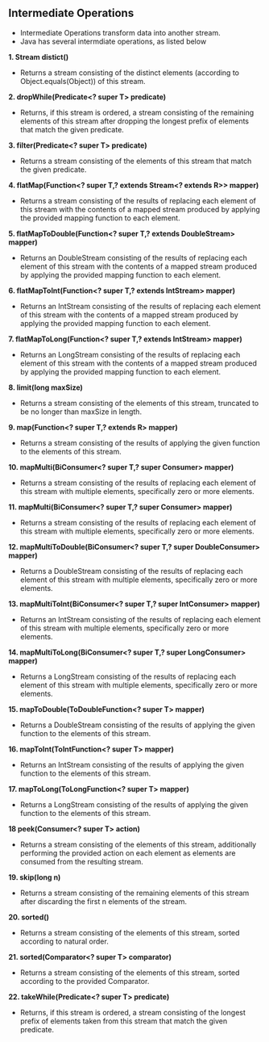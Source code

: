 ## Intermediate Operations 

- Intermediate Operations transform data into another stream. 
- Java has several intermdiate operations, as listed below

**1. Stream<T> distict()**
- Returns a stream consisting of the distinct elements (according to Object.equals(Object)) of this stream.

**2. dropWhile(Predicate<? super T> predicate)**
- Returns, if this stream is ordered, a stream consisting of the remaining elements of this stream after dropping the longest prefix of elements that match the given predicate.

**3. filter(Predicate<? super T> predicate)**
- Returns a stream consisting of the elements of this stream that match the given predicate.

**4. flatMap(Function<? super T,? extends Stream<? extends R>> mapper)**
- Returns a stream consisting of the results of replacing each element of this stream with the contents of a mapped stream produced by applying the provided mapping function to each element.

**5. flatMapToDouble(Function<? super T,? extends DoubleStream> mapper)**
- Returns an DoubleStream consisting of the results of replacing each element of this stream with the contents of a mapped stream produced by applying the provided mapping function to each element.

**6. flatMapToInt(Function<? super T,? extends IntStream> mapper)**
- Returns an IntStream consisting of the results of replacing each element of this stream with the contents of a mapped stream produced by applying the provided mapping function to each element.

**7. flatMapToLong(Function<? super T,? extends IntStream> mapper)**
- Returns an LongStream consisting of the results of replacing each element of this stream with the contents of a mapped stream produced by applying the provided mapping function to each element.

**8. limit(long maxSize)**
- Returns a stream consisting of the elements of this stream, truncated to be no longer than maxSize in length.


**9. map(Function<? super T,? extends R> mapper)**
- Returns a stream consisting of the results of applying the given function to the elements of this stream.

**10. mapMulti(BiConsumer<? super T,? super Consumer<R>> mapper)**
- Returns a stream consisting of the results of replacing each element of this stream with multiple elements, specifically zero or more elements.

**11. mapMulti(BiConsumer<? super T,? super Consumer<R>> mapper)**
- Returns a stream consisting of the results of replacing each element of this stream with multiple elements, specifically zero or more elements.

**12. mapMultiToDouble(BiConsumer<? super T,? super DoubleConsumer> mapper)**
- Returns a DoubleStream consisting of the results of replacing each element of this stream with multiple elements, specifically zero or more elements.


**13. mapMultiToInt(BiConsumer<? super T,? super IntConsumer> mapper)**
- Returns an IntStream consisting of the results of replacing each element of this stream with multiple elements, specifically zero or more elements.


**14. mapMultiToLong(BiConsumer<? super T,? super LongConsumer> mapper)**
- Returns a LongStream consisting of the results of replacing each element of this stream with multiple elements, specifically zero or more elements.


**15. mapToDouble(ToDoubleFunction<? super T> mapper)**
- Returns a DoubleStream consisting of the results of applying the given function to the elements of this stream.

**16. mapToInt(ToIntFunction<? super T> mapper)**
- Returns an IntStream consisting of the results of applying the given function to the elements of this stream.


**17. mapToLong(ToLongFunction<? super T> mapper)**
- Returns a LongStream consisting of the results of applying the given function to the elements of this stream.


**18 peek(Consumer<? super T> action)**
- Returns a stream consisting of the elements of this stream, additionally performing the provided action on each element as elements are consumed from the resulting stream.


**19. skip(long n)**
- Returns a stream consisting of the remaining elements of this stream after discarding the first n elements of the stream.

**20. sorted()**
- Returns a stream consisting of the elements of this stream, sorted according to natural order.

**21. sorted(Comparator<? super T> comparator)**
- Returns a stream consisting of the elements of this stream, sorted according to the provided Comparator.

**22. takeWhile(Predicate<? super T> predicate)**
- Returns, if this stream is ordered, a stream consisting of the longest prefix of elements taken from this stream that match the given predicate.